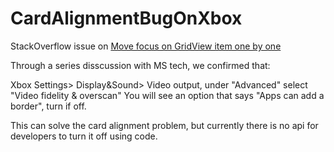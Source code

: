 # CardAlignmentBugOnXbox

StackOverflow issue on [Move focus on GridView item one by one](https://stackoverflow.com/questions/56321601/move-focus-on-gridview-item-one-by-one/56352249#56352249)

Through a series disscussion with MS tech, we confirmed that:

Xbox Settings> Display&Sound> Video output, under "Advanced" select "Video fidelity & overscan" You will see an option that says "Apps can add a border", turn if off.

This can solve the card alignment problem, but currently there is no api for developers to turn it off using code.
